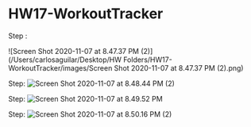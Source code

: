 # HW17-WorkoutTracker


Step : 

![Screen Shot 2020-11-07 at 8.47.37 PM (2)](/Users/carlosaguilar/Desktop/HW Folders/HW17-WorkoutTracker/images/Screen Shot 2020-11-07 at 8.47.37 PM (2).png)

Step:
![Screen Shot 2020-11-07 at 8.48.44 PM (2)]()

Step:
![Screen Shot 2020-11-07 at 8.49.52 PM]()

Step:
![Screen Shot 2020-11-07 at 8.50.16 PM (2)]()

